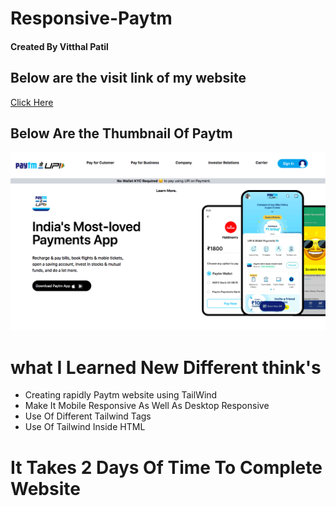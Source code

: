 # Responsive-Paytm <br/>
#### Created By Vitthal Patil <br/>
## Below are the visit link of my website <br/>
[Click Here](https://chimerical-macaron-eaefee.netlify.app) <br/>
## Below Are the Thumbnail Of Paytm <br/>
![ss](https://github.com/VitthalPatil0806/Paytm/blob/master/paytm%20ss.png) <br/>
# what I Learned New Different think's <br/>
* Creating rapidly Paytm website using TailWind <br/>
* Make It Mobile Responsive As Well As Desktop Responsive <br/>
* Use Of Different Tailwind Tags <br/>
* Use Of Tailwind Inside HTML <br/>
# It Takes 2 Days Of Time To Complete Website <br/>
